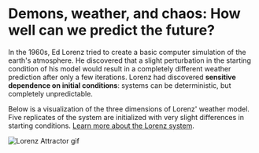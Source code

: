 # Demons, weather, and chaos: How well can we predict the future?

In the 1960s, Ed Lorenz tried to create a basic computer simulation of the earth's atmosphere. He discovered that a slight perturbation in the starting condition of his model would result in a completely different weather prediction after only a few iterations. Lorenz had discovered **sensitive dependence on initial conditions**: systems can be deterministic, but completely unpredictable.

Below is a visualization of the three dimensions of Lorenz' weather model. Five replicates of the system are initialized with very slight differences in starting conditions. [Learn more about the Lorenz system](https://en.wikipedia.org/wiki/Lorenz_system).

![Lorenz Attractor gif](animation.gif)